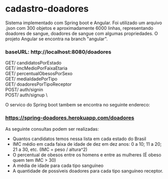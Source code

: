 # cadastro-doadores

Sistema implementado com Spring boot e Angular. Foi utilizado um arquivo .json com 300 objetos e aproximadamente 6000 linhas, representando doadores de sangue, 
doadores de sangue com algumas propriedades. O projeto Angular se encontra na branch "angular".

### baseURL: http://localhost:8080/doadores

GET/ candidatosPorEstado \
GET/ imcMedioPorFaixaEtaria \
GET/ percentualObesosPorSexo \
GET/ mediaIdadePorTipo \
GET/ doadoresPorTipoReceptor \
POST/ auth/signin \
POST/ auth/signup \

O servico do Spring boot tambem se encontra no seguinte endereco:

### https://spring-doadores.herokuapp.com/doadores

As seguinte consultas podem ser realizadas:

- Quantos candidatos temos nessa lista em cada estado do Brasil
- IMC médio em cada faixa de idade de dez em dez anos: 0 a 10; 11 a 20; 21 a 30, etc. (IMC = peso / altura^2)
- O percentual de obesos entre os homens e entre as mulheres (É obeso quem tem IMC > 30)
- A média de idade para cada tipo sanguíneo
- A quantidade de possíveis doadores para cada tipo sanguíneo receptor.

